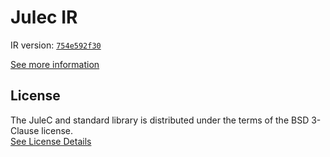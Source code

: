 # Julec IR

IR version: [`754e592f30`](https://github.com/julelang/jule/tree/754e592f30c43c308608289b4cf4b6ecf27eb30f)

[See more information](https://manual.jule.dev/getting-started/install-from-source/compile-from-ir.html)

## License

The JuleC and standard library is distributed under the terms of the BSD 3-Clause license. \
[See License Details](./LICENSE)
